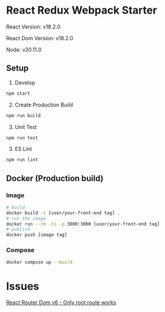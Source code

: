 # React Redux Webpack Starter

React Version: v18.2.0

React Dom Version: v18.2.0

Node: v20.11.0

## Setup

1. Develop

```bash
npm start
```

2. Create Production Build

```bash
npm run build
```

3. Unit Test

```bash
npm run test
```

3. ES Lint

```bash
npm run lint
```

## Docker (Production build)

### Image

```bash
# build
docker build -t [user/your-front-end tag] .
# run the image
docker run --rm -ti -p 3000:3000 [user/your-front-end tag]
# publish
docker push [image tag]
```

### Compose

```bash
docker compose up --build
```

# Issues

[React Router Dom v6 - Only root route works](https://stackoverflow.com/questions/74168230/react-router-v6-issue-only-the-root-route-works-any-other-endpoint-returns)
